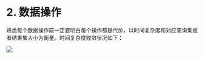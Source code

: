 # 2. 数据操作
熟悉每个数据操作前一定要明白每个操作都是代价，以时间复杂度和对应查询集或者结果集大小为衡量。时间复杂度收敛状况如下：

![](https://github.com/gnuhpc/All-About-Redis/All-About-Redis/blob/master/DataStructure/image.gif)